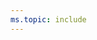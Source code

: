 ```yaml
---
ms.topic: include
---
```


<a id="image-diff"></a>

<!---

::: moniker range="azure-devops"

> [!NOTE]
> The images you see from your web portal may differ from the images you see in this article. These differences result from updates made to Azure DevOps Services. However, the basic functionality available to you remains the same unless explicitly mentioned.

::: moniker-end

::: moniker range="<= azure-devops-2019"

> [!NOTE]
> The images you see from your web portal may differ from the images you see in this article. These differences result from updates made to your on-premises Azure DevOps. However, the basic functionality available to you remains the same unless explicitly mentioned.

::: moniker-end

-->
